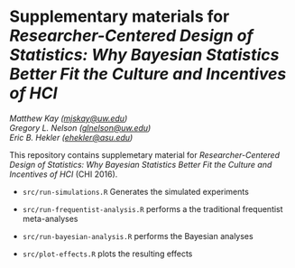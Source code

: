 # Supplementary materials for _Researcher-Centered Design of Statistics: Why Bayesian Statistics Better Fit the Culture and Incentives of HCI_

_Matthew Kay ([mjskay@uw.edu](mailto:mjskay@uw.edu))_<br>
_Gregory L. Nelson ([glnelson@uw.edu](mailto:glnelson@uw.edu))_<br>
_Eric B. Hekler ([ehekler@asu.edu](mailto:ehekler@asu.edu))_

This repository contains supplemetary material for _Researcher-Centered Design of Statistics: Why Bayesian Statistics Better Fit the Culture and Incentives of HCI_ (CHI 2016).

* `src/run-simulations.R` Generates the simulated experiments

* `src/run-frequentist-analysis.R` performs a the traditional frequentist meta-analyses

* `src/run-bayesian-analysis.R` performs the Bayesian analyses

* `src/plot-effects.R` plots the resulting effects
